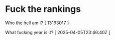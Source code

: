 # Fuck the rankings

Who the hell am I?
{ 13193017 }

What fucking year is it?
[ 2025-04-05T23:46:40Z ]
